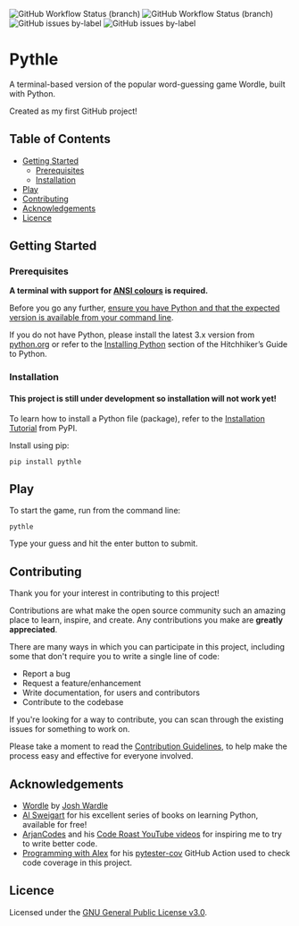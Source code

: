 ![GitHub Workflow Status (branch)](https://img.shields.io/github/workflow/status/TomJGooding/pythle/Python%20application/main)
![GitHub Workflow Status (branch)](https://img.shields.io/github/workflow/status/TomJGooding/pythle/pytester-cov/main?label=coverage)
![GitHub issues by-label](https://img.shields.io/github/issues/TomJGooding/pythle/bug?label=bug%20reports)
![GitHub issues by-label](https://img.shields.io/github/issues/TomJGooding/pythle/enhancement?label=feature%20requests)

# Pythle

A terminal-based version of the popular word-guessing game Wordle, built with Python.

Created as my first GitHub project!

## Table of Contents

- [Getting Started](#getting-started)
  - [Prerequisites](#prerequisites)
  - [Installation](#installation)
- [Play](#play)
- [Contributing](#contributing)
- [Acknowledgements](#acknowledgements)
- [Licence](#licence)

## Getting Started

### Prerequisites

**A terminal with support for [ANSI colours](https://en.wikipedia.org/wiki/ANSI_escape_code#Colors) is required.**

Before you go any further, [ensure you have Python and that the expected version is available from your command line](https://packaging.python.org/en/latest/tutorials/installing-packages/#ensure-you-can-run-python-from-the-command-line).

If you do not have Python, please install the latest 3.x version from [python.org](https://www.python.org/) or refer to the [Installing Python](https://docs.python-guide.org/starting/installation/#installation) section of the Hitchhiker’s Guide to Python.

### Installation

#### This project is still under development so installation will not work yet!

To learn how to install a Python file (package), refer to the [Installation Tutorial](https://packaging.python.org/en/latest/tutorials/installing-packages/) from PyPI.

Install using pip:

```
pip install pythle
```

## Play

To start the game, run from the command line:

```
pythle
```

Type your guess and hit the enter button to submit.

## Contributing

Thank you for your interest in contributing to this project!

Contributions are what make the open source community such an amazing place to learn, inspire, and create. Any contributions you make are **greatly appreciated**.

There are many ways in which you can participate in this project, including some that don't require you to write a single line of code:

- Report a bug
- Request a feature/enhancement
- Write documentation, for users and contributors
- Contribute to the codebase

If you're looking for a way to contribute, you can scan through the existing issues for something to work on.

Please take a moment to read the [Contribution Guidelines](CONTRIBUTING.md), to help make the process easy and effective for everyone involved.

## Acknowledgements

<!---
If you used any third-party assets that require attribution, list the creators with links to their primary web presence in this section.

If you followed tutorials, include links to those here as well.
-->

- [Wordle](https://www.nytimes.com/games/wordle/index.html) by [Josh Wardle](https://www.powerlanguage.co.uk/)
- [Al Sweigart](https://inventwithpython.com/) for his excellent series of books on learning Python, available for free!
- [ArjanCodes](https://www.youtube.com/channel/UCVhQ2NnY5Rskt6UjCUkJ_DA) and his [Code Roast YouTube videos](https://www.youtube.com/playlist?list=PLC0nd42SBTaNVxWLci4TPoytfzkXxFhCg) for inspiring me to try to write better code.
- [Programming with Alex](https://www.youtube.com/channel/UCTebDgj-GzOh3zo9Xf1vO4A/) for his [pytester-cov](https://github.com/marketplace/actions/pytester-cov) GitHub Action used to check code coverage in this project.

## Licence

Licensed under the [GNU General Public License v3.0](LICENSE).
